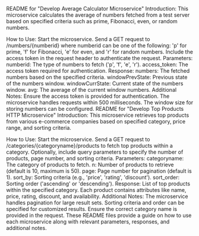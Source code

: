 
README for "Develop Average Calculator Microservice"
Introduction:
This microservice calculates the average of numbers fetched from a test server based on specified criteria such as prime, Fibonacci, even, or random numbers.

How to Use:
Start the microservice.
Send a GET request to /numbers/{numberid} where numberid can be one of the following: 'p' for prime, 'f' for Fibonacci, 'e' for even, and 'r' for random numbers.
Include the access token in the request header to authenticate the request.
Parameters:
numberid: The type of numbers to fetch ('p', 'f', 'e', 'r').
access_token: The access token required for authentication.
Response:
numbers: The fetched numbers based on the specified criteria.
windowPrevState: Previous state of the numbers window.
windowCurrState: Current state of the numbers window.
avg: The average of the current window numbers.
Additional Notes:
Ensure the access token is provided for authentication.
The microservice handles requests within 500 milliseconds.
The window size for storing numbers can be configured.
README for "Develop Top Products HTTP Microservice"
Introduction:
This microservice retrieves top products from various e-commerce companies based on specified category, price range, and sorting criteria.

How to Use:
Start the microservice.
Send a GET request to /categories/{categoryname}/products to fetch top products within a category.
Optionally, include query parameters to specify the number of products, page number, and sorting criteria.
Parameters:
categoryname: The category of products to fetch.
n: Number of products to retrieve (default is 10, maximum is 50).
page: Page number for pagination (default is 1).
sort_by: Sorting criteria (e.g., 'price', 'rating', 'discount').
sort_order: Sorting order ('ascending' or 'descending').
Response:
List of top products within the specified category.
Each product contains attributes like name, price, rating, discount, and availability.
Additional Notes:
The microservice handles pagination for large result sets.
Sorting criteria and order can be specified for customized results.
Ensure the correct category name is provided in the request.
These README files provide a guide on how to use each microservice along with relevant parameters, responses, and additional notes.
